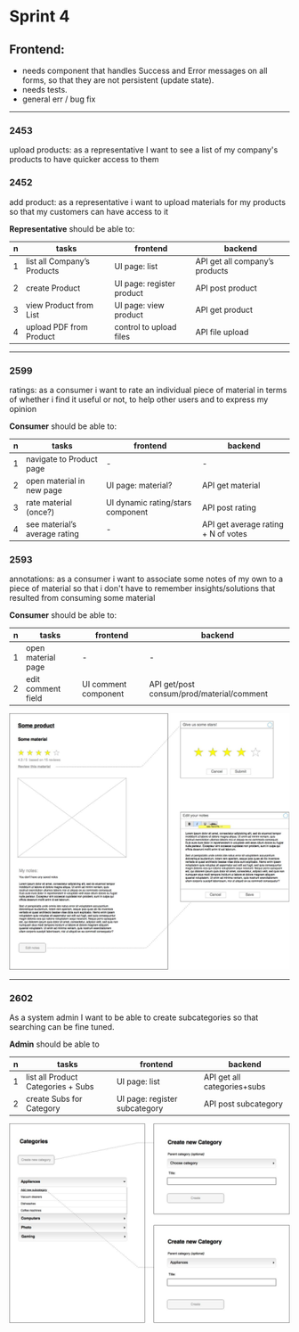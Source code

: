 # Sprint 4

## Frontend:
- needs component that handles Success and Error messages on all forms, so that they are not persistent (update state).
- needs tests.
- general err / bug fix 


___

### 2453
upload products: as a representative I want to see a list of my company's products to have quicker access to them
### 2452
add product: as a representative i want to upload materials for my products so that my customers can have access to it

**Representative** should be able to:  

n    |  tasks                      |  frontend            |  backend      
 --- | --------------------------- | -------------------- |  ---------       
1    | list all Company’s Products |		  UI page: list		|	 API get all company’s products   
2    | create Product			         |   UI page: register product	|	API post product  
3    | view Product from List	    |	UI page: view product	|	API get product  
4    | upload PDF from Product   	|	control to upload files	|	API file upload  

___


### 2599
ratings: as a consumer i want to rate an individual piece of material in terms of whether i find it useful or not, to help other users and to express my opinion

**Consumer** should be able to:  

n    |  tasks                      |  frontend            |  backend      
 --- | --------------------------- | -------------------- |  ---------       
1    | navigate to Product page  |		  -		|	 -   
2    | open material in new page   |   UI page: material?	|	API get material  
3    | rate material (once?)    |	UI dynamic rating/stars component	|	API post rating  
4    | see material’s average rating   	|	-	|	API get average rating + N of votes  



### 2593
annotations: as a consumer i want to associate some notes of my own to a piece of material so that i don't have to remember insights/solutions that resulted from consuming some material

**Consumer** should be able to:  

n    |  tasks                      |  frontend            |  backend      
 --- | --------------------------- | -------------------- |  ---------  
1  |   open material page   |  -            |  -              
2  |   edit comment field		|     UI comment component		|     API get/post consum/prod/material/comment

![material](https://raw.githubusercontent.com/2dv612-team-1/sprint-04/master/material-page.jpeg "Material")

___

### 2602
As a system admin I want to be able to create subcategories so that searching can be fine tuned.

**Admin** should be able to   

n    |  tasks                      |  frontend            |  backend      
 --- | --------------------------- | -------------------- |  ---------  
1    |  list all Product Categories + Subs	|    UI page: list			|    API get all categories+subs  
2    |   create Subs for Category		|   UI page: register subcategory	   |    API post subcategory  


![categories](https://raw.githubusercontent.com/2dv612-team-1/sprint-04/master/subcategories.jpg "Categories")

